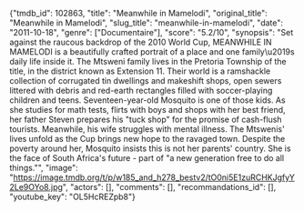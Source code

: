 {"tmdb_id": 102863, "title": "Meanwhile in Mamelodi", "original_title": "Meanwhile in Mamelodi", "slug_title": "meanwhile-in-mamelodi", "date": "2011-10-18", "genre": ["Documentaire"], "score": "5.2/10", "synopsis": "Set against the raucous backdrop of the 2010 World Cup, MEANWHILE IN MAMELODI is a beautifully crafted portrait of a place and one family\u2019s daily life inside it. The Mtsweni family lives in the Pretoria Township of the title, in the district known as Extension 11. Their world is a ramshackle collection of corrugated tin dwellings and makeshift shops, open sewers littered with debris and red-earth rectangles filled with soccer-playing children and teens. Seventeen-year-old Mosquito is one of those kids. As she studies for math tests, flirts with boys and shops with her best friend, her father Steven prepares his \"tuck shop\" for the promise of cash-flush tourists. Meanwhile, his wife struggles with mental illness. The Mtswenis' lives unfold as the Cup brings new hope to the ravaged town. Despite the poverty around her, Mosquito insists this is not her parents' country. She is the face of South Africa's future - part of \"a new generation free to do all things.\"", "image": "https://image.tmdb.org/t/p/w185_and_h278_bestv2/tO0ni5E1zuRCHKJgfyY2Le9OYo8.jpg", "actors": [], "comments": [], "recommandations_id": [], "youtube_key": "OL5HcREZpb8"}